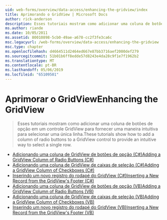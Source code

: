 ```yaml
---
uid: web-forms/overview/data-access/enhancing-the-gridview/index
title: Aprimorando o GridView | Microsoft Docs
author: rick-anderson
description: Esses tutoriais mostram como adicionar uma coluna de botões de opção em um controle GridView para fornecer uma maneira intuitiva para selecionar uma única linha.
ms.author: riande
ms.date: 10/05/2011
ms.assetid: 80010898-5cb0-49ae-a678-cc2f3fe3ca6c
msc.legacyurl: /web-forms/overview/data-access/enhancing-the-gridview
msc.type: chapter
ms.openlocfilehash: d4664511d2464ed667e87bb3716aef2000def279
ms.sourcegitcommit: 51b01b6ff8edde57d8243e4da28c9f1e7f1962b2
ms.translationtype: MT
ms.contentlocale: pt-BR
ms.lasthandoff: 05/06/2019
ms.locfileid: "65109501"
---
```

# <a name="enhancing-the-gridview"></a><span data-ttu-id="0bf01-103">Aprimorar o GridView</span><span class="sxs-lookup"><span data-stu-id="0bf01-103">Enhancing the GridView</span></span>

> <span data-ttu-id="0bf01-104">Esses tutoriais mostram como adicionar uma coluna de botões de opção em um controle GridView para fornecer uma maneira intuitiva para selecionar uma única linha.</span><span class="sxs-lookup"><span data-stu-id="0bf01-104">These tutorials show how to add a column of radio buttons to a GridView control to provide an intuitive way to select a single row.</span></span>

- [<span data-ttu-id="0bf01-105">Adicionando uma coluna de GridView de botões de opção (C#)</span><span class="sxs-lookup"><span data-stu-id="0bf01-105">Adding a GridView Column of Radio Buttons (C#)</span></span>](adding-a-gridview-column-of-radio-buttons-cs.md)
- [<span data-ttu-id="0bf01-106">Adicionando uma coluna de GridView de caixas de seleção (C#)</span><span class="sxs-lookup"><span data-stu-id="0bf01-106">Adding a GridView Column of Checkboxes (C#)</span></span>](adding-a-gridview-column-of-checkboxes-cs.md)
- [<span data-ttu-id="0bf01-107">Inserindo um novo registro do rodapé do GridView (C#)</span><span class="sxs-lookup"><span data-stu-id="0bf01-107">Inserting a New Record from the GridView's Footer (C#)</span></span>](inserting-a-new-record-from-the-gridview-s-footer-cs.md)
- [<span data-ttu-id="0bf01-108">Adicionando uma coluna de GridView de botões de opção (VB)</span><span class="sxs-lookup"><span data-stu-id="0bf01-108">Adding a GridView Column of Radio Buttons (VB)</span></span>](adding-a-gridview-column-of-radio-buttons-vb.md)
- [<span data-ttu-id="0bf01-109">Adicionando uma coluna de GridView de caixas de seleção (VB)</span><span class="sxs-lookup"><span data-stu-id="0bf01-109">Adding a GridView Column of Checkboxes (VB)</span></span>](adding-a-gridview-column-of-checkboxes-vb.md)
- [<span data-ttu-id="0bf01-110">Inserindo um novo registro do rodapé do GridView (VB)</span><span class="sxs-lookup"><span data-stu-id="0bf01-110">Inserting a New Record from the GridView's Footer (VB)</span></span>](inserting-a-new-record-from-the-gridview-s-footer-vb.md)
